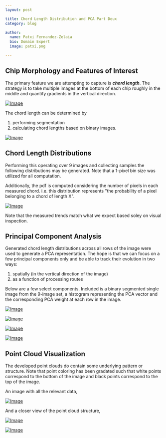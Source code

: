 ```yaml
---
layout: post

title: Chord Length Distribution and PCA Part Deux
category: blog

author:
  name: Patxi Fernandez-Zelaia
  bio: Domain Expert 
  image: patxi.png

---
```


## Chip Morphology and Features of Interest

The primary feature we are attempting to capture is ***chord length***. The strategy is to take multiple images at the bottom of each chip roughly in the middle and quantify gradients in the vertical direction.

[![Image](http://matinfteam4.github.io/images/22/chords/general.png)](http://matinfteam4.github.io/images/22/chords/general.png)

The chord length can be determined by 

1. performing segmentation  
2. calculating chord lengths based on binary images.


[![Image](http://matinfteam4.github.io/images/22/chords/chordpic.png)](http://matinfteam4.github.io/images/22/chords/chordpic.png)

## Chord Length Distributions

Performing this operating over 9 images and collecting samples the following distributions may be generated. Note that a 1-pixel bin size was utilized for all computation.

Additionally, the pdf is computed considering the number of pixels in each measured chord. i.e. this distribution represents "the probability of a pixel belonging to a chord of length X".

[![Image](http://matinfteam4.github.io/images/22/chords/image2.png)](http://matinfteam4.github.io/images/22/chords/image2.png)

Note that the measured trends match what we expect based soley on visual inspection.

## Principal Component Analysis

Generated chord length distributions across all rows of the image were used to generate a PCA representation. The hope is that we can focus on a few principal components only and be able to track their evolution in two ways:

1. spatially (in the vertical direction of the image) 
2. as a function of processing routes

Below are a few select components. Included is a binary segmented single image from the 9-image set, a histogram representing the PCA vector and the corresponding PCA weight at each row in the image.

[![Image](http://matinfteam4.github.io/images/22/chords/princecomp_pdf_1.png)](http://matinfteam4.github.io/images/22/chords/princecomp_pdf_1.png)

[![Image](http://matinfteam4.github.io/images/22/chords/princecomp_pdf_2.png)](http://matinfteam4.github.io/images/22/chords/princecomp_pdf_2.png)

[![Image](http://matinfteam4.github.io/images/22/chords/princecomp_pdf_3.png)](http://matinfteam4.github.io/images/22/chords/princecomp_pdf_3.png)

[![Image](http://matinfteam4.github.io/images/22/chords/princecomp_pdf_28.png)](http://matinfteam4.github.io/images/22/chords/princecomp_pdf_28.png)

## Point Cloud Visualization

The developed point clouds do contain some underlying pattern or structure. Note that point coloring has been gradated such that white points correspond to the bottom of the image and black points correspond to the top of the image.

An image with all the relevant data,

[![Image](http://matinfteam4.github.io/images/22/chords/image_pdf.png)](http://matinfteam4.github.io/images/22/chords/image_pdf.png)

And a closer view of the point cloud structure,

[![Image](http://matinfteam4.github.io/images/22/chords/PC1vPC2.png)](http://matinfteam4.github.io/images/22/chords/PC1vPC2.png)

[![Image](http://matinfteam4.github.io/images/22/chords/PC1vPC3.png)](http://matinfteam4.github.io/images/22/chords/PC1vPC3.png)  
